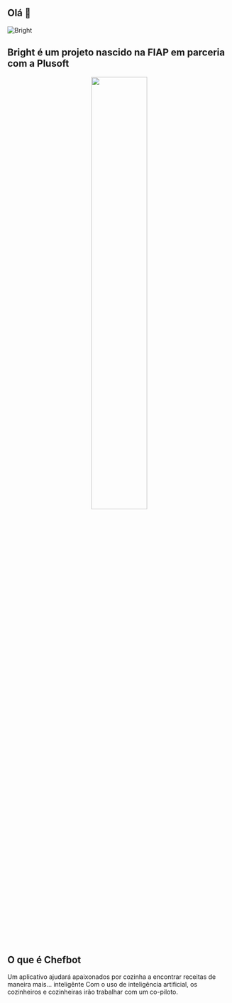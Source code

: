 ## Olá 👋
![Bright](https://user-images.githubusercontent.com/54187661/182243443-9e098a86-a6af-4170-a1d7-f4ef93b07f03.jpg)

## Bright é um projeto nascido na FIAP em parceria com a Plusoft

<p align="center">
  <img src="https://user-images.githubusercontent.com/54187661/182243124-805a3a0b-8160-41d9-97e4-12587c21d48f.png" width="50%"/>
</p>

## O que é Chefbot
Um aplicativo ajudará apaixonados por cozinha a encontrar receitas de maneira mais... inteligênte
Com o uso de inteligência artificial, os cozinheiros e cozinheiras irão trabalhar com um co-piloto.
